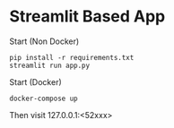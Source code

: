 # Streamlit Based App

Start (Non Docker)

```
pip install -r requirements.txt
streamlit run app.py
```

Start (Docker)

```
docker-compose up
```

Then visit 127.0.0.1:<52xxx>